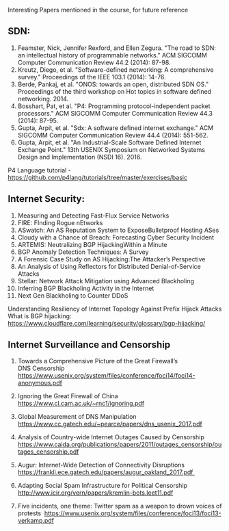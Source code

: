 Interesting Papers mentioned in the course, for future reference

## SDN:<br>
1. Feamster, Nick, Jennifer Rexford, and Ellen Zegura. "The road to SDN: an intellectual history of programmable networks." ACM SIGCOMM Computer Communication Review 44.2 (2014): 87-98.<br>
2. Kreutz, Diego, et al. "Software-defined networking: A comprehensive survey." Proceedings of the IEEE 103.1 (2014): 14-76.<br>
3. Berde, Pankaj, et al. "ONOS: towards an open, distributed SDN OS." Proceedings of the third workshop on Hot topics in software defined networking. 2014.<br>
4. Bosshart, Pat, et al. "P4: Programming protocol-independent packet processors." ACM SIGCOMM Computer Communication Review 44.3 (2014): 87-95.<br>
5. Gupta, Arpit, et al. "Sdx: A software defined internet exchange." ACM SIGCOMM Computer Communication Review 44.4 (2014): 551-562.<br>
6. Gupta, Arpit, et al. "An Industrial-Scale Software Defined Internet Exchange Point." 13th USENIX Symposium on Networked Systems Design and Implementation (NSDI 16). 2016.<br>

P4 Language tutorial - https://github.com/p4lang/tutorials/tree/master/exercises/basic



## Internet Security:<br>
1. Measuring and Detecting Fast-Flux Service Networks<br>
2. FIRE: FInding Rogue nEtworks<br>
3. ASwatch: An AS Reputation System to ExposeBulletproof Hosting ASes<br>
4. Cloudy with a Chance of Breach: Forecasting Cyber Security Incident<br>
5. ARTEMIS: Neutralizing BGP HijackingWithin a Minute<br>
6. BGP Anomaly Detection Techniques: A Survey<br>
7. A Forensic Case Study on AS Hijacking:The Attacker’s Perspective<br>
8. An Analysis of Using Reflectors for Distributed Denial-of-Service Attacks<br>
9. Stellar: Network Attack Mitigation using Advanced Blackholing<br>
10. Inferring BGP Blackholing Activity in the Internet<br>
11. Next Gen Blackholing to Counter DDoS<br>

Understanding Resiliency of Internet Topology Against Prefix Hijack Attacks<br>
What is BGP hijacking: https://www.cloudflare.com/learning/security/glossary/bgp-hijacking/ <br>


## Internet Surveillance and Censorship<br>
1. Towards a Comprehensive Picture of the Great Firewall’s DNS Censorship
https://www.usenix.org/system/files/conference/foci14/foci14-anonymous.pdf

2. Ignoring the Great Firewall of China
https://www.cl.cam.ac.uk/~rnc1/ignoring.pdf

3. Global Measurement of DNS Manipulation
https://www.cc.gatech.edu/~pearce/papers/dns_usenix_2017.pdf

4. Analysis of Country-wide Internet Outages Caused by Censorship
https://www.caida.org/publications/papers/2011/outages_censorship/outages_censorship.pdf

5. Augur: Internet-Wide Detection of Connectivity Disruptions
https://frankli.ece.gatech.edu/papers/augur_oakland_2017.pdf 

6. Adapting Social Spam Infrastructure for Political Censorship
http://www.icir.org/vern/papers/kremlin-bots.leet11.pdf

7. Five incidents, one theme: Twitter spam as a weapon to drown voices of protests 
https://www.usenix.org/system/files/conference/foci13/foci13-verkamp.pdf


